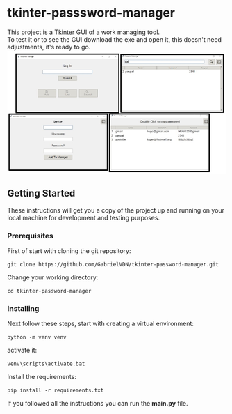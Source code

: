 # tkinter-passsword-manager

This project is a Tkinter GUI of a work managing tool.
<br>
To test it or to see the GUI download the exe and open it, this doesn't need adjustments, it's ready to go.
![](image.jpg)

## Getting Started

These instructions will get you a copy of the project up and running on your local machine for development and testing purposes.

### Prerequisites

First of start with cloning the git repository:

```
git clone https://github.com/GabrielVDN/tkinter-password-manager.git
```

Change your working directory:

```
cd tkinter-password-manager
```
### Installing

Next follow these steps, start with creating a virtual environment:

```
python -m venv venv
```

activate it: 

```
venv\scripts\activate.bat
```
Install the requirements:
```
pip install -r requirements.txt
```

If you followed all the instructions you can run the **main.py** file.
